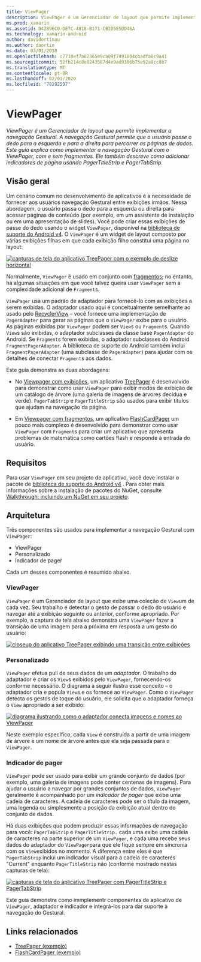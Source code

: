 ```yaml
---
title: ViewPager
description: ViewPager é um Gerenciador de layout que permite implementar a navegação Gestural. A navegação Gestural permite que o usuário passe o dedo para a esquerda e para a direita para percorrer as páginas de dados. Este guia explica como implementar a navegação Gestural com o ViewPager, com e sem fragmentos. Ele também descreve como adicionar indicadores de página usando PagerTitleStrip e PagerTabStrip.
ms.prod: xamarin
ms.assetid: D42896C0-DE7C-4818-B171-CB2D5E5DD46A
ms.technology: xamarin-android
author: davidortinau
ms.author: daortin
ms.date: 03/01/2018
ms.openlocfilehash: c7718ef7a02365e9ca09f7491804cbadfa0c9a41
ms.sourcegitcommit: 52fb214c0e0243587d4e9ad9306b75e92a8cc8b7
ms.translationtype: MT
ms.contentlocale: pt-BR
ms.lasthandoff: 02/01/2020
ms.locfileid: "78292597"
---
```

# <a name="viewpager"></a>ViewPager

_ViewPager é um Gerenciador de layout que permite implementar a navegação Gestural. A navegação Gestural permite que o usuário passe o dedo para a esquerda e para a direita para percorrer as páginas de dados. Este guia explica como implementar a navegação Gestural com o ViewPager, com e sem fragmentos. Ele também descreve como adicionar indicadores de página usando PagerTitleStrip e PagerTabStrip._

## <a name="overview"></a>Visão geral

Um cenário comum no desenvolvimento de aplicativos é a necessidade de fornecer aos usuários navegação Gestural entre exibições irmãos. Nessa abordagem, o usuário passa o dedo para a esquerda ou direita para acessar páginas de conteúdo (por exemplo, em um assistente de instalação ou em uma apresentação de slides). Você pode criar essas exibições de passe do dedo usando o widget `ViewPager`, disponível na [biblioteca de suporte do Android v4](https://www.nuget.org/packages/Xamarin.Android.Support.v4/). O `ViewPager` é um widget de layout composto por várias exibições filhas em que cada exibição filho constitui uma página no layout: 

[![capturas de tela do aplicativo TreePager com o exemplo de deslize horizontal](images/01-intro-sml.png)](images/01-intro.png#lightbox)

Normalmente, `ViewPager` é usado em conjunto com [fragmentos](~/android/platform/fragments/index.md); no entanto, há algumas situações em que você talvez queira usar `ViewPager` sem a complexidade adicional de `Fragment`s.

`ViewPager` usa um padrão de adaptador para fornecê-lo com as exibições a serem exibidas. O adaptador usado aqui é conceitualmente semelhante ao usado pelo [RecyclerView](~/android/user-interface/layouts/recycler-view/index.md) &ndash; você fornece uma implementação de `PagerAdapter` para gerar as páginas que o `ViewPager` exibe para o usuário. As páginas exibidas por `ViewPager` podem ser `View`s ou `Fragment`s. Quando `View`s são exibidas, o adaptador subclasses da classe base `PagerAdapter` do Android. Se `Fragment`s forem exibidas, o adaptador subclasses do Android `FragmentPagerAdapter`. A biblioteca de suporte do Android também inclui `FragmentPagerAdapter` (uma subclasse de `PagerAdapter`) para ajudar com os detalhes de conectar `Fragment`s aos dados. 

Este guia demonstra as duas abordagens: 

- No [Viewpager com exibições](~/android/user-interface/controls/view-pager/viewpager-and-views.md), um aplicativo [TreePager](https://docs.microsoft.com/samples/xamarin/monodroid-samples/userinterface-treepager) é desenvolvido para demonstrar como usar `ViewPager` para exibir modos de exibição de um catálogo de árvore (uma galeria de imagens de árvores decídua e verde). 
    `PagerTabStrip` e `PagerTitleStrip` são usados para exibir títulos que ajudam na navegação da página.

- Em [Viewpager com fragmentos](~/android/user-interface/controls/view-pager/viewpager-and-fragments.md), um aplicativo [FlashCardPager](https://docs.microsoft.com/samples/xamarin/monodroid-samples/userinterface-flashcardpager) um pouco mais complexo é desenvolvido para demonstrar como usar `ViewPager` com `Fragment`s para criar um aplicativo que apresenta problemas de matemática como cartões flash e responde à entrada do usuário. 

## <a name="requirements"></a>Requisitos

Para usar `ViewPager` em seu projeto de aplicativo, você deve instalar o pacote de [biblioteca de suporte do Android v4](https://www.nuget.org/packages/Xamarin.Android.Support.v4/) . Para obter mais informações sobre a instalação de pacotes do NuGet, consulte [Walkthrough: incluindo um NuGet em seu projeto](https://docs.microsoft.com/visualstudio/mac/nuget-walkthrough). 

## <a name="architecture"></a>Arquitetura

Três componentes são usados para implementar a navegação Gestural com `ViewPager`:

- ViewPager
- Personalizado
- Indicador de pager

Cada um desses componentes é resumido abaixo.

### <a name="viewpager"></a>ViewPager

`ViewPager` é um Gerenciador de layout que exibe uma coleção de `View`um de cada vez. Seu trabalho é detectar o gesto de passar o dedo do usuário e navegar até a exibição seguinte ou anterior, conforme apropriado. Por exemplo, a captura de tela abaixo demonstra uma `ViewPager` fazer a transição de uma imagem para a próxima em resposta a um gesto do usuário: 

[![closeup do aplicativo TreePager exibindo uma transição entre exibições](images/02-transition-sml.png)](images/02-transition.png#lightbox)

### <a name="adapter"></a>Personalizado

`ViewPager` efetua pull de seus dados de um *adaptador*. O trabalho do adaptador é criar os `View`s exibidos pelo `ViewPager`, fornecendo-os conforme necessário. O diagrama a seguir ilustra esse conceito &ndash; o adaptador cria e popula `View`s e os fornece ao `ViewPager`. Como o `ViewPager` detecta os gestos de toque do usuário, ele solicita que o adaptador forneça o `View` apropriado a ser exibido: 

[![diagrama ilustrando como o adaptador conecta imagens e nomes ao ViewPager](images/03-adapter-sml.png)](images/03-adapter.png#lightbox)

Neste exemplo específico, cada `View` é construída a partir de uma imagem de árvore e um nome de árvore antes que ela seja passada para o `ViewPager`. 

### <a name="pager-indicator"></a>Indicador de pager

`ViewPager` pode ser usado para exibir um grande conjunto de dados (por exemplo, uma galeria de imagens pode conter centenas de imagens). Para ajudar o usuário a navegar por grandes conjuntos de dados, `ViewPager` geralmente é acompanhado por um *indicador de pager* que exibe uma cadeia de caracteres. A cadeia de caracteres pode ser o título da imagem, uma legenda ou simplesmente a posição da exibição atual dentro do conjunto de dados. 

Há duas exibições que podem produzir essas informações de navegação para você: `PagerTabStrip` e `PagerTitleStrip.` cada uma exibe uma cadeia de caracteres na parte superior de um `ViewPager`, e cada uma recebe seus dados do adaptador do `ViewPager`para que ele fique sempre em sincronia com os `View`exibidos no momento. A diferença entre eles é que `PagerTabStrip` inclui um indicador visual para a cadeia de caracteres "Current" enquanto `PagerTitleStrip` não (conforme mostrado nestas capturas de tela): 

[![capturas de tela do aplicativo TreePager com PagerTitleStrip e PagerTabStrip](images/04-comparison-sml.png)](images/04-comparison.png#lightbox)

Este guia demonstra como immplementr componentes de aplicativo de `ViewPager`, adaptador e indicador e integrá-los para dar suporte à navegação do Gestural. 

## <a name="related-links"></a>Links relacionados

- [TreePager (exemplo)](https://docs.microsoft.com/samples/xamarin/monodroid-samples/userinterface-treepager)
- [FlashCardPager (exemplo)](https://docs.microsoft.com/samples/xamarin/monodroid-samples/userinterface-flashcardpager)
